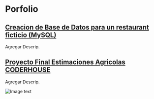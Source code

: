 # Porfolio



## [Creacion de Base de Datos para un restaurant ficticio (MySQL)](https://github.com/Jfaccu/Porfolio/tree/main/1_Proyecto_Base_de_datos_MySQL)
Agregar Descrip.



## [Proyecto Final Estimaciones Agricolas CODERHOUSE](https://github.com/Jfaccu/Porfolio/tree/main/Proyecto%20Final%20de%20CoderHouse)
Agregar Descrip.

![Image text](https://i.ibb.co/1GhRN3c/Dise-o-sin-t-tulo-2.png)







